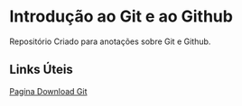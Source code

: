 # Introdução ao Git e ao Github
Repositório Criado para anotações sobre Git e Github.

## Links Úteis
[Pagina Download Git](https://git-scm.com/downloads/)
